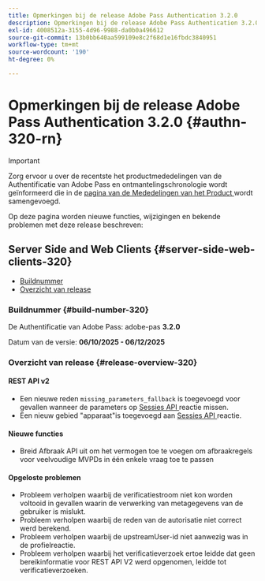 ```yaml
---
title: Opmerkingen bij de release Adobe Pass Authentication 3.2.0
description: Opmerkingen bij de release Adobe Pass Authentication 3.2.0
exl-id: 4008512a-3155-4d96-9988-da0b0a496612
source-git-commit: 13b0bb640aa599109e8c2f68d1e16fbdc3840951
workflow-type: tm+mt
source-wordcount: '190'
ht-degree: 0%

---
```


# Opmerkingen bij de release Adobe Pass Authentication 3.2.0 {#authn-320-rn}

>[!IMPORTANT]
>
> Zorg ervoor u over de recentste het productmededelingen van de Authentificatie van Adobe Pass en ontmantelingschronologie wordt geïnformeerd die in de [ pagina van de Mededelingen van het Product ](/help/authentication/product-announcements.md) wordt samengevoegd.

Op deze pagina worden nieuwe functies, wijzigingen en bekende problemen met deze release beschreven:

## Server Side and Web Clients {#server-side-web-clients-320}

* [Buildnummer](#build-number-320)
* [Overzicht van release](#release-overview-320)

### Buildnummer {#build-number-320}

De Authentificatie van Adobe Pass: adobe-pas **3.2.0**

Datum van de versie: **06/10/2025 - 06/12/2025**

### Overzicht van release {#release-overview-320}

#### REST API v2

* Een nieuwe reden `missing_parameters_fallback` is toegevoegd voor gevallen wanneer de parameters op [ Sessies API ](/help/authentication/integration-guide-programmers/rest-apis/rest-api-v2/apis/sessions-apis/rest-api-v2-sessions-apis-create-authentication-session.md) reactie missen.
* Een nieuw gebied &quot;apparaat&quot;is toegevoegd aan [ Sessies API ](/help/authentication/integration-guide-programmers/rest-apis/rest-api-v2/apis/sessions-apis/rest-api-v2-sessions-apis-retrieve-authentication-session-information-using-code.md) reactie.

#### Nieuwe functies

* Breid Afbraak API uit om het vermogen toe te voegen om afbraakregels voor veelvoudige MVPDs in één enkele vraag toe te passen

#### Opgeloste problemen

* Probleem verholpen waarbij de verificatiestroom niet kon worden voltooid in gevallen waarin de verwerking van metagegevens van de gebruiker is mislukt.
* Probleem verholpen waarbij de reden van de autorisatie niet correct werd berekend.
* Probleem verholpen waarbij de upstreamUser-id niet aanwezig was in de profielreactie.
* Probleem verholpen waarbij het verificatieverzoek ertoe leidde dat geen bereikinformatie voor REST API V2 werd opgenomen, leidde tot verificatieverzoeken.

